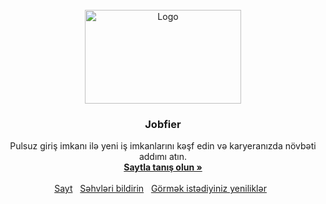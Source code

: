 <br />
<div align="center">
<a href="https://jobfier.com/">
  <img src="https://github.com/em1lg/beta.jobfier.com/blob/main/%23src/img/logo-white.svg" alt="Logo" width="250" height="150">
</a>
<h3 align="center">Jobfier</h3>
<p align="center">
  Pulsuz giriş imkanı ilə yeni iş imkanlarını kəşf edin və karyeranızda növbəti addımı atın.
  <br />
  <a href="https://jobfier.com/"><strong>Saytla tanış olun »</strong></a>
  <br />
  <br />
  <a href="https://jobfier.com/">Sayt</a>&nbsp;&nbsp;
  <a href="mailto:salam@jobfier.com">Səhvləri bildirin</a>&nbsp;&nbsp;
  <a href="mailto:salam@jobfier.com">Görmək istədiyiniz yeniliklər</a>&nbsp;&nbsp;
</p>
</div>
